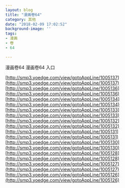 ```yaml
---
layout: blog
title: "漫画卷64"
category: 其他
date: "2018-02-09 17:02:52"
background-image: ''
tags:
- 漫画
- 卷
- 64

---
```

漫画卷64
漫画卷64
入口

[http://smp3.yoedge.com/view/gotoAppLine/1005137](http://smp3.yoedge.com/view/gotoAppLine/1005137)
[http://smp3.yoedge.com/view/gotoAppLine/1005136](http://smp3.yoedge.com/view/gotoAppLine/1005136)
[http://smp3.yoedge.com/view/gotoAppLine/1005134](http://smp3.yoedge.com/view/gotoAppLine/1005134)
[http://smp3.yoedge.com/view/gotoAppLine/1005133](http://smp3.yoedge.com/view/gotoAppLine/1005133)
[http://smp3.yoedge.com/view/gotoAppLine/1005132](http://smp3.yoedge.com/view/gotoAppLine/1005132)
[http://smp3.yoedge.com/view/gotoAppLine/1005131](http://smp3.yoedge.com/view/gotoAppLine/1005131)
[http://smp3.yoedge.com/view/gotoAppLine/1005130](http://smp3.yoedge.com/view/gotoAppLine/1005130)
[http://smp3.yoedge.com/view/gotoAppLine/1005128](http://smp3.yoedge.com/view/gotoAppLine/1005128)
[http://smp3.yoedge.com/view/gotoAppLine/1005127](http://smp3.yoedge.com/view/gotoAppLine/1005127)
[http://smp3.yoedge.com/view/gotoAppLine/1005126](http://smp3.yoedge.com/view/gotoAppLine/1005126)

        
